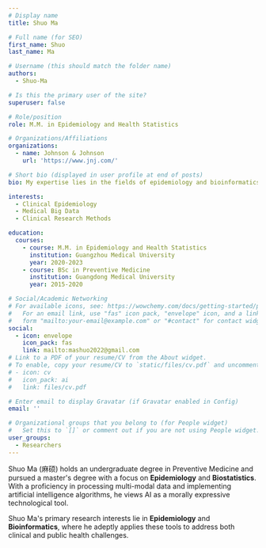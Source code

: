 ```yaml
---
# Display name
title: Shuo Ma

# Full name (for SEO)
first_name: Shuo
last_name: Ma

# Username (this should match the folder name)
authors:
  - Shuo-Ma

# Is this the primary user of the site?
superuser: false

# Role/position
role: M.M. in Epidemiology and Health Statistics

# Organizations/Affiliations
organizations:
  - name: Johnson & Johnson
    url: 'https://www.jnj.com/'

# Short bio (displayed in user profile at end of posts)
bio: My expertise lies in the fields of epidemiology and bioinformatics. With skills in multi-modal data processing and AI algorithms, I utilize these proficiencies to effectively tackle challenges within clinical and public health domains.

interests:
  - Clinical Epidemiology
  - Medical Big Data
  - Clinical Research Methods

education:
  courses:
    - course: M.M. in Epidemiology and Health Statistics
      institution: Guangzhou Medical University
      year: 2020-2023
    - course: BSc in Preventive Medicine 
      institution: Guangdong Medical University
      year: 2015-2020

# Social/Academic Networking
# For available icons, see: https://wowchemy.com/docs/getting-started/page-builder/#icons
#   For an email link, use "fas" icon pack, "envelope" icon, and a link in the
#   form "mailto:your-email@example.com" or "#contact" for contact widget.
social:
  - icon: envelope
    icon_pack: fas
    link: mailto:mashuo2022@gmail.com
# Link to a PDF of your resume/CV from the About widget.
# To enable, copy your resume/CV to `static/files/cv.pdf` and uncomment the lines below.
# - icon: cv
#   icon_pack: ai
#   link: files/cv.pdf

# Enter email to display Gravatar (if Gravatar enabled in Config)
email: ''

# Organizational groups that you belong to (for People widget)
#   Set this to `[]` or comment out if you are not using People widget.
user_groups:
  - Researchers
---
```


Shuo Ma (麻硕) holds an undergraduate degree in Preventive Medicine and pursued a master's degree with a focus on **Epidemiology** and **Biostatistics**. With a proficiency in processing multi-modal data and implementing artificial intelligence algorithms, he views AI as a morally expressive technological tool.

Shuo Ma's primary research interests lie in **Epidemiology** and **Bioinformatics**, where he adeptly applies these tools to address both clinical and public health challenges.